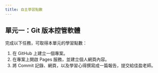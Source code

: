 ```yaml
---
title: 自主學習點數
---
```


## 單元一：Git 版本控管軟體
完成以下任務，可取得本單元的學習點數：
1. 在 GitHub 上建立一個專案。
2. 在專案上開啟 Pages 服務，並建立個人網頁內容。
3. 將 Commit 記錄、網頁，以及學習心得撰寫成一篇報告，提交給佳盈老師。
